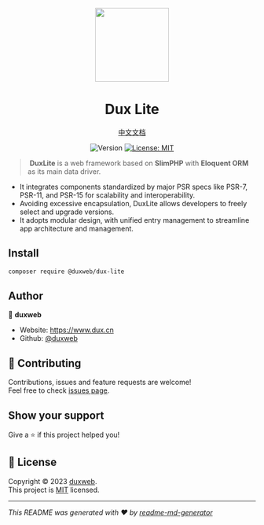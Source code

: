 
<p align="center">
  <img src="https://cdn.jsdelivr.net/gh/duxweb/duxweb/logo.svg" width="150">
<p>

<h1 align="center">Dux Lite</h1>

<p align="center">
<a href="https://next.dux.cn/" target="_blank">中文文档</a>
<p>


<p align="center">
  <img alt="Version" src="https://img.shields.io/badge/php-8.2-blue.svg?cacheSeconds=2592000" />
  <a href="https://github.com/duxweb/dux-refine/blob/main/LICENSE" target="_blank">
    <img alt="License: MIT" src="https://img.shields.io/badge/License-MIT-yellow.svg" />
  </a>
</p>

>️ **DuxLite** is a web framework based on **SlimPHP** with **Eloquent ORM** as its main data driver.

- It integrates components standardized by major PSR specs like PSR-7, PSR-11, and PSR-15 for scalability and interoperability.
- Avoiding excessive encapsulation, DuxLite allows developers to freely select and upgrade versions.
- It adopts modular design, with unified entry management to streamline app architecture and management.


## Install

```sh
composer require @duxweb/dux-lite
```


## Author

👤 **duxweb**

* Website: https://www.dux.cn
* Github: [@duxweb](https://github.com/duxweb)

## 🤝 Contributing

Contributions, issues and feature requests are welcome!<br />Feel free to check [issues page](https://github.com/duxweb/dux-lite/issues).

## Show your support

Give a ⭐️ if this project helped you!

## 📝 License

Copyright © 2023 [duxweb](https://github.com/duxweb).<br />
This project is [MIT](https://github.com/duxweb/dux-lite/blob/main/LICENSE) licensed.

***
_This README was generated with ❤️ by [readme-md-generator](https://github.com/kefranabg/readme-md-generator)_